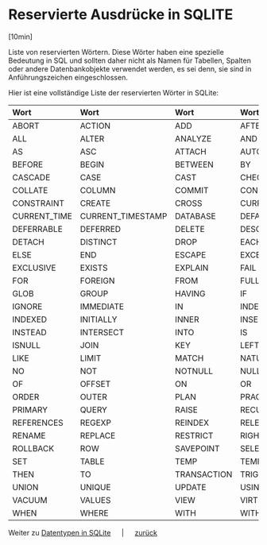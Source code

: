 # Reservierte Ausdrücke in SQLITE
[10min]

Liste von reservierten Wörtern. Diese Wörter haben eine spezielle Bedeutung in SQL und sollten daher
nicht als Namen für Tabellen, Spalten oder andere Datenbankobjekte verwendet werden, es sei denn, sie sind in
Anführungszeichen eingeschlossen. 

Hier ist eine vollständige Liste der reservierten Wörter in SQLite:


| Wort          | Wort               | Wort         | Wort           |
|:--------------|:-------------------|:-------------|:---------------|
| ABORT         | ACTION             | ADD          | AFTER          |
| ALL           | ALTER              | ANALYZE      | AND            |
| AS            | ASC                | ATTACH       | AUTOINCREMENT  |
| BEFORE        | BEGIN              | BETWEEN      | BY             |
| CASCADE       | CASE               | CAST         | CHECK          |
| COLLATE       | COLUMN             | COMMIT       | CONFLICT       |
| CONSTRAINT    | CREATE             | CROSS        | CURRENT_DATE   |
| CURRENT_TIME  | CURRENT_TIMESTAMP  | DATABASE     | DEFAULT        |
| DEFERRABLE    | DEFERRED           | DELETE       | DESC           |
| DETACH        | DISTINCT           | DROP         | EACH           |
| ELSE          | END                | ESCAPE       | EXCEPT         |
| EXCLUSIVE     | EXISTS             | EXPLAIN      | FAIL           |
| FOR           | FOREIGN            | FROM         | FULL           |
| GLOB          | GROUP              | HAVING       | IF             |
| IGNORE        | IMMEDIATE          | IN           | INDEX          |
| INDEXED       | INITIALLY          | INNER        | INSERT         |
| INSTEAD       | INTERSECT          | INTO         | IS             |
| ISNULL        | JOIN               | KEY          | LEFT           |
| LIKE          | LIMIT              | MATCH        | NATURAL        |
| NO            | NOT                | NOTNULL      | NULL           |
| OF            | OFFSET             | ON           | OR             |
| ORDER         | OUTER              | PLAN         | PRAGMA         |
| PRIMARY       | QUERY              | RAISE        | RECURSIVE      |
| REFERENCES    | REGEXP             | REINDEX      | RELEASE        |
| RENAME        | REPLACE            | RESTRICT     | RIGHT          |
| ROLLBACK      | ROW                | SAVEPOINT    | SELECT         |
| SET           | TABLE              | TEMP         | TEMPORARY      |
| THEN          | TO                 | TRANSACTION  | TRIGGER        |
| UNION         | UNIQUE             | UPDATE       | USING          |
| VACUUM        | VALUES             | VIEW         | VIRTUAL        |
| WHEN          | WHERE              | WITH         | WITHOUT        |

Weiter zu [Datentypen in SQLite](../unterrichte/daten_typen_sqlite.md) &emsp; | &emsp; [zurück](../datenbanken.md)

